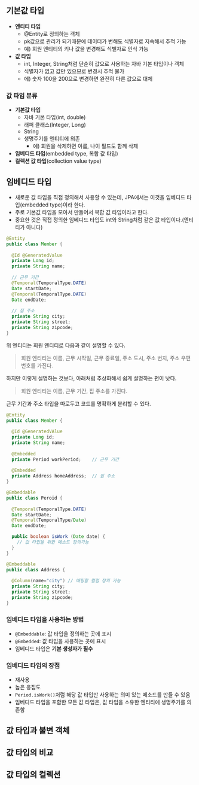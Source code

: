 ## 기본값 타입

- **엔티티 타입**
  - @Entity로 정의하는 객체
  - pk값으로 관리가 되기때문에 데이터가 변해도 식별자로 지속해서 추적 가능
  - 예) 회원 엔티티의 키나 값을 변경해도 식별자로 인식 가능
- **값 타입**
  - int, Integer, String처럼 단순히 값으로 사용하는 자바 기본 타입이나 객체
  - 식별자가 없고 값만 있으므로 변경시 추적 불가
  - 에) 숫자 100을 200으로 변경하면 완전히 다른 값으로 대체

### 값 타입 분류

- **기본값 타입**
  - 자바 기본 타입(int, double)
  - 래퍼 클래스(Integer, Long)
  - String
  - 생명주기를 엔티티에 의존
    - 예) 회원을 삭제하면 이름, 나이 필드도 함께 삭제 
- **임베디드 타입**(embedded type, 복합 값 타입)
- **컬렉션 값 타입**(collection value type)
   
## 임베디드 타입

- 새로운 값 타입을 직접 정의해서 사용할 수 있는데, JPA에서는 이것을 임베디드 타입(embedded type)이라 한다.
- 주로 기본값 타입을 모아서 만들어서 복합 값 타입이라고 한다.
- 중요한 것은 직접 정의한 임베디드 타입도 int와 String처럼 같은 값 타입이다.(엔티티가 아니다)

~~~java
@Entity
public class Member {
  
  @Id @GeneratedValue
  private Long id;
  private String name;
  
  // 근무 기간
  @Temporal(TemporalType.DATE)
  Date startDate;
  @Temporal(TemporalType.DATE)
  Date endDate;
  
  // 집 주소 
  private String city;
  private String street;
  private String zipcode;
}
~~~

위 엔티티는 회원 엔티티로 다음과 같이 설명할 수 있다.

> 회원 엔티티는 이름, 근무 시작일, 근무 종료일, 주소 도시, 주소 번지, 주소 우편 번호를 가진다.

하지만 이렇게 설명하는 것보다, 아래처럼 추상화해서 쉽게 설명하는 편이 낫다.

> 회원 엔티티는 이름, 근무 기간, 집 주소를 가진다.

근무 기간과 주소 타입을 따로두고 코드를 명확하게 분리할 수 있다.

~~~java
@Entity
public class Member {
  
  @Id @GeneratedVAlue
  private Long id;
  private String name;
  
  @Embedded
  private Period workPeriod;	// 근무 기간
  
  @Embedded
  private Address homeAddress;	// 집 주소
}
~~~

~~~java
@Embeddable
public class Peroid {
  
  @Temporal(TemporalType.DATE)
  Date startDate;
  @Temporal(TemporalType/Date)
  Date endDate;

  public boolean isWork (Date date) {
    // 값 타입을 위한 메소드 정의가능
  }
}
~~~

~~~java
@Embeddable
public class Address {
  
  @Column(name="city") // 매핑할 컬럼 정의 가능
  private String city;
  private String street;
  private String zipcode;
}
~~~

### 임베디드 타입을 사용하는 방법

- `@Embeddable`: 값 타입을 정의하는 곳에 표시
- `@Embedded`: 값 타입을 사용하는 곳에 표시
- 임베디드 타입은 **기본 생성자가 필수**

### 임베디드 타입의 장점

- 재사용
- 높은 응집도
- `Period.isWork()`처럼 해당 값 타입만 사용하는 의미 있는 메소드를 만들 수 있음
- 임베디드 타입을 포함한 모든 값 타입은, 값 타입을 소유한 엔티티에 생명주기를 의존함

## 값 타입과 불변 객체

## 값 타입의 비교

## 값 타입의 컬렉션

